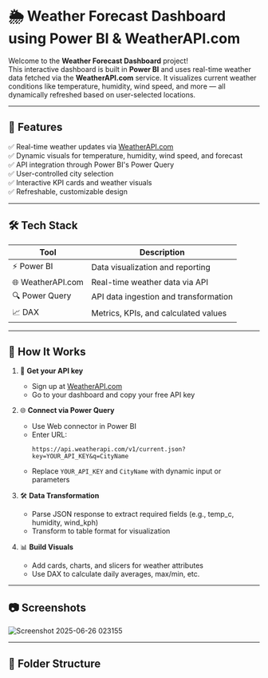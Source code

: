 # 🌦️ Weather Forecast Dashboard using Power BI & WeatherAPI.com

Welcome to the **Weather Forecast Dashboard** project!  
This interactive dashboard is built in **Power BI** and uses real-time weather data fetched via the **WeatherAPI.com** service. It visualizes current weather conditions like temperature, humidity, wind speed, and more — all dynamically refreshed based on user-selected locations.

---

## 🚀 Features

✅ Real-time weather updates via [WeatherAPI.com](https://www.weatherapi.com/)  
✅ Dynamic visuals for temperature, humidity, wind speed, and forecast  
✅ API integration through Power BI's Power Query  
✅ User-controlled city selection  
✅ Interactive KPI cards and weather visuals  
✅ Refreshable, customizable design

---

## 🛠️ Tech Stack

| Tool        | Description                                  |
|-------------|----------------------------------------------|
| ⚡ Power BI  | Data visualization and reporting             |
| 🌐 WeatherAPI.com | Real-time weather data via API           |
| 🔍 Power Query | API data ingestion and transformation      |
| 📈 DAX       | Metrics, KPIs, and calculated values         |

---

## 🔄 How It Works

1. 🔑 **Get your API key**
   - Sign up at [WeatherAPI.com](https://www.weatherapi.com/login.aspx)
   - Go to your dashboard and copy your free API key

2. 🌐 **Connect via Power Query**
   - Use Web connector in Power BI
   - Enter URL:  
     ```
     https://api.weatherapi.com/v1/current.json?key=YOUR_API_KEY&q=CityName
     ```
   - Replace `YOUR_API_KEY` and `CityName` with dynamic input or parameters

3. 🛠️ **Data Transformation**
   - Parse JSON response to extract required fields (e.g., temp_c, humidity, wind_kph)
   - Transform to table format for visualization

4. 📊 **Build Visuals**
   - Add cards, charts, and slicers for weather attributes
   - Use DAX to calculate daily averages, max/min, etc.

---

## 📷 Screenshots

![Screenshot 2025-06-26 023155](https://github.com/user-attachments/assets/5ad4b352-6736-456c-bb37-767c53649d88)


---

## 📁 Folder Structure


